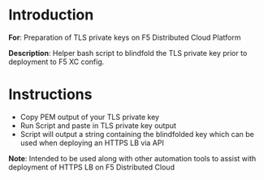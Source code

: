 # **Introduction**

**For**: Preparation of TLS private keys on F5 Distributed Cloud Platform

**Description**: Helper bash script to blindfold the TLS private key prior to deployment to F5 XC config. 

# **Instructions**

* Copy PEM output of your TLS private key
* Run Script and paste in TLS private key output
* Script will output a string containing the blindfolded key which can be used when deploying an HTTPS LB via API



**Note**: Intended to be used along with other automation tools to assist with deployment of HTTPS LB on F5 Distributed Cloud
